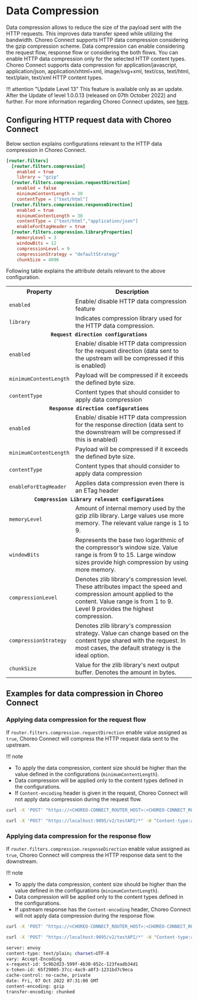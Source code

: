 # Data Compression
Data compression allows to reduce the size of the payload sent with the HTTP requests. This
improves data transfer speed while utilizing the bandwidth. Choreo Connect supports HTTP data
compression considering the gzip compression scheme. Data compression can enable considering the request flow,
response flow or considering the both flows. You can enable HTTP data compression only for the selected
HTTP content types. Choreo Connect supports data compression for application/javascript, application/json, 
application/xhtml+xml, image/svg+xml, text/css, text/html, text/plain, text/xml HTTP content types.

!!! attention "Update Level 13"
    This feature is available only as an update. After the Update of level 1.0.0.13 (released on 07th October 2022) and further. 
For more information regarding Choreo Connect updates, 
see [here]({{base_path}}/deploy-and-publish/deploy-on-gateway/choreo-connect/update-choreo-connect/).

## Configuring HTTP request data with Choreo Connect

Below section explains configurations relevant to the HTTP data compression in Choreo Connect.

```toml tab="Format"
[router.filters]
  [router.filters.compression]
    enabled = true
    library = "gzip"
  [router.filters.compression.requestDirection]
    enabled = false
    minimumContentLength = 30
    contentType = ["text/html"]
  [router.filters.compression.responseDirection]
    enabled = true
    minimumContentLength = 30
    contentType = ["text/html","application/json"]
    enableForEtagHeader = true
  [router.filters.compression.libraryProperties]
    memoryLevel = 3
    windowBits = 12
    compressionLevel = 9
    compressionStrategy = "defaultStrategy"
    chunkSize = 4096
```

Following table explains the attribute details relevant to the above configuration.

<table>
    <tr>
        <th><b>Property</b></th>
        <th><b>Description</b></th>
    </tr>
    <tr>
        <td><code>enabled</code></td>
        <td>Enable/ disable HTTP data compression feature</td>
    </tr>
    <tr>
        <td><code>library</code></td>
        <td>Indicates compression library used for the HTTP data compression.</td>
    </tr>
    <tr>
        <td colspan="2"><center><code><b>Request direction configurations</b></code></center></td>
    </tr>
    <tr>
        <td><code>enabled</code></td>
        <td>Enable/ disable HTTP data compression for the request direction (data sent to the upstream will be compressed if this is enabled)</td>
    </tr>
    <tr>
        <td><code>minimumContentLength</code></td>
        <td>Payload will be compressed if it exceeds the defined byte size.</td>
    </tr>
    <tr>
        <td><code>contentType</code></td>
        <td>Content types that should consider to apply data compression</td>
    </tr>
    <tr>
        <td colspan="2"><center><code><b>Response direction configurations</b></code></center></td>
    </tr>
    <tr>
        <td><code>enabled</code></td>
        <td>Enable/ disable HTTP data compression for the response direction (data sent to the downstream will be compressed if this is enabled)</td>
    </tr>
    <tr>
        <td><code>minimumContentLength</code></td>
        <td>Payload will be compressed if it exceeds the defined byte size.</td>
    </tr>
    <tr>
        <td><code>contentType</code></td>
        <td>Content types that should consider to apply data compression</td>
    </tr>
    <tr>
        <td><code>enableForEtagHeader</code></td>
        <td>Applies data compression even there is an ETag header</td>
    </tr>
    <tr>
        <td colspan="2"><center><code><b>Compression Library relevant configurations</b></code></center></td>
    </tr>
    <tr>
        <td><code>memoryLevel</code></td>
        <td>
            Amount of internal memory used by the gzip zlib library. Large values use more memory. The relevant value range
            is 1 to 9.
        </td>
    </tr>
    <tr>
        <td><code>windowBits</code></td>
        <td>
            Represents the base two logarithmic of the compressor’s window size. Value range is from 9 to 15. Large window
            sizes provide high compression by using more memory.
        </td>
    </tr>
    <tr>
        <td><code>compressionLevel</code></td>
        <td>
            Denotes zlib library's compression level. These attributes impact the speed and compression amount applied to the 
            content. Value range is from 1 to 9. Level 9 provides the highest compression.
        </td>
    </tr>
    <tr>
        <td><code>compressionStrategy</code></td>
        <td>
            Denotes zlib library's compression strategy. Value can change based on the content type shared with the request. 
            In most cases, the default strategy is the ideal option.
        </td>
    </tr>
    <tr>
        <td><code>chunkSize</code></td>
        <td>
            Value for the zlib library's next output buffer. Denotes the amount in bytes.
        </td>
    </tr>
</table>

## Examples for data compression in Choreo Connect

### Applying data compression for the request flow

If `router.filters.compression.requestDirection` enable value assigned as `true`, Choreo Connect will compress the HTTP request data
sent to the upstream.

!!! note
- To apply the data compression, content size should be higher than the value defined in the configurations (`minimumContentLength`).
- Data compression will be applied only to the content types defined in the configurations.
- If `Content-encoding` header is given in the request, Choreo Connect will not apply data compression during the request flow.

 ``` bash tab="Format"
 curl -X 'POST' "https://<CHOREO-CONNECT_ROUTER_HOST>:<CHOREO-CONNECT_ROUTER_PORT>/<API-context>/<API-resource>" -H "Content-type:application/json" -H "Authorization:Bearer $TOKEN" -H "Accept-encoding: gzip" --data <data> -k
 ```

 ``` bash tab="Example"
 curl -X 'POST' "https://localhost:9095/v2/testAPI/*" -H "Content-type:application/json" -H "Accept-encoding: gzip" -H "Authorization:Bearer $TOKEN" -k --data '{"name":"John","age":30,"Address":"No 123, Street Name, Province, Country"}'
 ```

### Applying data compression for the response flow

If `router.filters.compression.responseDirection` enable value assigned as `true`, Choreo Connect will compress the HTTP response data
sent to the downstream.

!!! note
- To apply the data compression, content size should be higher than the value defined in the configurations (`minimumContentLength`).
- Data compression will be applied only to the content types defined in the configurations.
- If upstream response has the `Content-encoding` header, Choreo Connect will not apply data compression during the response flow.

 ``` bash tab="Format"
 curl -X 'POST' "https://<CHOREO-CONNECT_ROUTER_HOST>:<CHOREO-CONNECT_ROUTER_PORT>/<API-context>/<API-resource>" -H "Content-type:application/json" -H "Authorization:Bearer $TOKEN" -H "Accept-encoding: gzip" --data <data> -k
 ```

 ``` bash tab="Example Request"
 curl -X 'POST' "https://localhost:9095/v2/testAPI/*" -H "Content-type:application/json" -H "Accept-encoding: gzip" -H "Authorization:Bearer $TOKEN" -k --data '{"name":"John","age":30,"Address":"No 123, Street Name, Province, Country"}'
 ```

 ``` bash tab="Example With Response Headers"
 server: envoy
 content-type: text/plain; charset=UTF-8
 vary: Accept-Encoding
 x-request-id: 5c9b2d23-599f-4b30-852c-123feadb34d1
 x-token-id: 65f29805-37cc-4ac9-a0f3-1231bd7c9eca
 cache-control: no-cache, private
 date: Fri, 07 Oct 2022 07:31:00 GMT
 content-encoding: gzip
 transfer-encoding: chunked
 ```